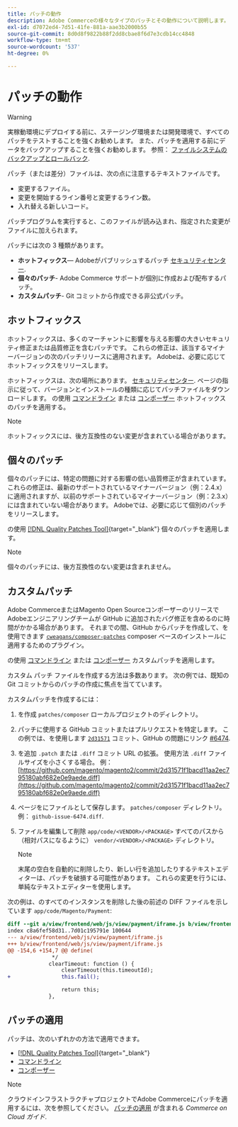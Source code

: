 ```yaml
---
title: パッチの動作
description: Adobe Commerceの様々なタイプのパッチとその動作について説明します。
exl-id: d7072ed4-7d51-41fe-881a-aae3b2000b55
source-git-commit: 8d0d8f9822b88f2dd8cbae8f6d7e3cdb14cc4848
workflow-type: tm+mt
source-wordcount: '537'
ht-degree: 0%

---
```


# パッチの動作

>[!WARNING]
>
>実稼動環境にデプロイする前に、ステージング環境または開発環境で、すべてのパッチをテストすることを強くお勧めします。 また、パッチを適用する前にデータをバックアップすることを強くお勧めします。 参照： [ファイルシステムのバックアップとロールバック](../../installation/tutorials/backup.md).

パッチ（または差分）ファイルは、次の点に注意するテキストファイルです。

- 変更するファイル。
- 変更を開始するライン番号と変更するライン数。
- 入れ替える新しいコード。

パッチプログラムを実行すると、このファイルが読み込まれ、指定された変更がファイルに加えられます。

パッチには次の 3 種類があります。

- **ホットフィックス**— Adobeがパブリッシュするパッチ [セキュリティセンター](https://magento.com/security/patches).
- **個々のパッチ**- Adobe Commerce サポートが個別に作成および配布するパッチ。
- **カスタムパッチ**- Git コミットから作成できる非公式パッチ。

## ホットフィックス

ホットフィックスは、多くのマーチャントに影響を与える影響の大きいセキュリティ修正または品質修正を含むパッチです。 これらの修正は、該当するマイナーバージョンの次のパッチリリースに適用されます。 Adobeは、必要に応じてホットフィックスをリリースします。

ホットフィックスは、次の場所にあります。 [セキュリティセンター](https://magento.com/security/patches). ページの指示に従って、バージョンとインストールの種類に応じてパッチファイルをダウンロードします。 の使用 [コマンドライン](../patches/apply.md#) または [コンポーザー](../patches/apply.md) ホットフィックスのパッチを適用する。

>[!NOTE]
>
>ホットフィックスには、後方互換性のない変更が含まれている場合があります。

## 個々のパッチ

個々のパッチには、特定の問題に対する影響の低い品質修正が含まれています。 これらの修正は、最新のサポートされているマイナーバージョン（例：2.4.x）に適用されますが、以前のサポートされているマイナーバージョン（例：2.3.x）には含まれていない場合があります。 Adobeでは、必要に応じて個別のパッチをリリースします。

の使用 [[!DNL Quality Patches Tool]](https://experienceleague.adobe.com/tools/commerce-quality-patches/index.html){target="_blank"} 個々のパッチを適用します。

>[!NOTE]
>
>個々のパッチには、後方互換性のない変更は含まれません。

## カスタムパッチ

Adobe CommerceまたはMagento Open SourceコンポーザーのリリースでAdobeエンジニアリングチームが GitHub に追加されたバグ修正を含めるのに時間がかかる場合があります。 それまでの間、GitHub からパッチを作成して、を使用できます [`cweagans/composer-patches`](https://github.com/cweagans/composer-patches/) composer ベースのインストールに適用するためのプラグイン。

の使用 [コマンドライン](apply.md#command-line) または [コンポーザー](apply.md#composer) カスタムパッチを適用します。

カスタム パッチ ファイルを作成する方法は多数あります。 次の例では、既知の Git コミットからのパッチの作成に焦点を当てています。

カスタムパッチを作成するには：

1. を作成 `patches/composer` ローカルプロジェクトのディレクトリ。
1. パッチに使用する GitHub コミットまたはプルリクエストを特定します。 この例では、を使用します [`2d31571`](https://github.com/magento/magento2/commit/2d31571f1bacd11aa2ec795180abf682e0e9aede) コミット、GitHub の問題にリンク [#6474](https://github.com/magento/magento2/issues/6474).
1. を追加 `.patch` または `.diff` コミット URL の拡張。 使用方法 `.diff` ファイルサイズを小さくする場合。 例： [https://github.com/magento/magento2/commit/2d31571f1bacd11aa2ec795180abf682e0e9aede.diff](https://github.com/magento/magento2/commit/2d31571f1bacd11aa2ec795180abf682e0e9aede.diff)
1. ページをにファイルとして保存します。 `patches/composer` ディレクトリ。 例： `github-issue-6474.diff`.
1. ファイルを編集して削除 `app/code/<VENDOR>/<PACKAGE>` すべてのパスから（相対パスになるように） `vendor/<VENDOR>/<PACKAGE>` ディレクトリ。

   >[!NOTE]
   >
   >末尾の空白を自動的に削除したり、新しい行を追加したりするテキストエディターは、パッチを破損する可能性があります。 これらの変更を行うには、単純なテキストエディターを使用します。

次の例は、のすべてのインスタンスを削除した後の前述の DIFF ファイルを示しています `app/code/Magento/Payment`:

```diff
diff --git a/view/frontend/web/js/view/payment/iframe.js b/view/frontend/web/js/view/payment/iframe.js
index c8a6fef58d31..7d01c195791e 100644
--- a/view/frontend/web/js/view/payment/iframe.js
+++ b/view/frontend/web/js/view/payment/iframe.js
@@ -154,6 +154,7 @@ define(
              */
             clearTimeout: function () {
                 clearTimeout(this.timeoutId);
+                this.fail();

                 return this;
             },
```

## パッチの適用

パッチは、次のいずれかの方法で適用できます。

- [[!DNL Quality Patches Tool]](https://experienceleague.adobe.com/tools/commerce-quality-patches/index.html){target="_blank"}
- [コマンドライン](/help/upgrade/patches/apply.md#command-line)
- [コンポーザー](/help/upgrade/patches/apply.md#composer)

>[!NOTE]
>
>クラウドインフラストラクチャプロジェクトでAdobe Commerceにパッチを適用するには、次を参照してください。 [パッチの適用](https://experienceleague.adobe.com/docs/commerce-cloud-service/user-guide/develop/upgrade/apply-patches.html) が含まれる _Commerce on Cloud ガイド_.
